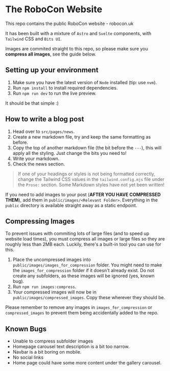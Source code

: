 # The RoboCon Website

This repo contains the public RoboCon website - robocon.uk

It has been built with a mixture of `Astro` and `Svelte` components, with `Tailwind` CSS and `Bits UI`.

Images are commited straight to this repo, so please make sure you **compress all images**, see the guide below.

## Setting up your environment

1. Make sure you have the latest version of `Node` installed (tip: use `nvm`).
2. Run `npm install` to install required dependencies.
3. Run `npm run dev` to run the live preview.

It should be that simple :)

## How to write a blog post

1. Head over to `src/pages/news`.
2. Create a new markdown file, try and keep the same formatting as before.
3. Copy the top of another markdown file (the bit before the `---`), this will apply all the styling. Just change the bits you need to!
4. Write your markdown.
5. Check the news section. 

> If one of your headings or styles is not being formatted correctly, change the Tailwind CSS values in the `tailwind.config.mjs` file under the `Prose:` section. Some Markdown styles have not yet been written!

If you need to add images to your post (**AFTER YOU HAVE COMPRESSED THEM**), add them in `public/images/<Relevant Folder>`. Everything in the `public` directory is available straight away as a static endpoint.

## Compressing Images

To prevent issues with commiting lots of large files (and to speed up website load times), you must compress all images or large files so they are roughly less than 2MB each. Luckily, there's a built-in tool you can use for this.

1. Place the uncompressed images into `public/images/images_for_compression` folder. You might need to make the `images_for_compression` folder if it doesn't already exist. Do not create any subfolders, as these images will be ignored (yes, known bug).
2. Run `npm run images:compress`.
3. Your compressed images will now be in `public/images/compressed_images`. Copy these wherever they should be.

Please remember to remove any images in `images_for_compression` or `compressed_images` to prevent them being accidentally added to the repo.

## Known Bugs

- Unable to compress subfolder images
- Homepage carousel text description is a bit too narrow.
- Navbar is a bit boring on mobile.
- No social links
- Home page could have some more content under the gallery carousel.
